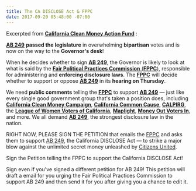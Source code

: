 ```yaml
---
title: The CA DISCLOSE Act & FPPC
date: 2017-09-20 05:48:00 -07:00
---
```


Excerpted from [**California Clean Money Action Fund**](http://www.cacleanaction.org/) :

[**AB 249**](https://leginfo.legislature.ca.gov/faces/billNavClient.xhtml?bill_id=201720180AB249) **passed the legislature** in overwhelming **bipartisan** votes and is now on the way to the **Governor's desk**!

When he decides whether to sign [**AB 249**](https://leginfo.legislature.ca.gov/faces/billNavClient.xhtml?bill_id=201720180AB249), the Governor is likely to look at what is said by the [**Fair Political Practices Commission** (**FPPC**)](http://www.fppc.ca.gov/), responsible for administering and **enforcing disclosure laws**.  The [**FPPC**](http://www.fppc.ca.gov/) will decide whether to support or oppose [**AB 249**](https://leginfo.legislature.ca.gov/faces/billNavClient.xhtml?bill_id=201720180AB249) in its **hearing on Thursday**.

We need **public comments** telling the [**FPPC**](http://www.fppc.ca.gov/) to support [**AB 249**](https://leginfo.legislature.ca.gov/faces/billNavClient.xhtml?bill_id=201720180AB249) — just like every single good government group that's taken a position does, including [**California Clean Money Campaign**](http://www.cacleanaction.org/), [**California Common Cause**](http://www.commoncause.org/states/california/about/?referrer=https://www.google.com/), [**CALPIRG**](http://www.calpirg.org/home), the [**League of Women Voters of California**](https://lwvc.org/), [**Maplight**](https://maplight.org/), [**Money Out Voters In**](http://www.moneyoutvotersin.org/), and more.  We all demand [**AB 249**](https://leginfo.legislature.ca.gov/faces/billNavClient.xhtml?bill_id=201720180AB249), the strongest disclosure law in the nation.

RIGHT NOW, PLEASE SIGN THE PETITION that emails the [FPPC](http://www.fppc.ca.gov/) and asks them to support [AB 249](https://leginfo.legislature.ca.gov/faces/billNavClient.xhtml?bill_id=201720180AB249), the California DISCLOSE Act — to strike a major blow against the unlimited secret money unleashed by [Citizens United](https://en.wikipedia.org/wiki/Citizens_United_v._FEC).

Sign the Petition telling the FPPC to support the California DISCLOSE Act!

Sign even if you've signed a different petition for AB 249! This petition will draft a email for you urging the Fair Political Practices Commission to support AB 249 and then send it for you after giving you a chance to edit it.
